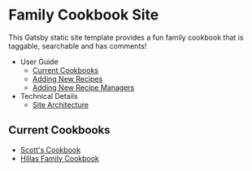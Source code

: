 # Family Cookbook Site

This Gatsby static site template provides a fun family cookbook that is taggable, searchable and has comments!

- User Guide
    - [Current Cookbooks](#current-cookbooks)
    - [Adding New Recipes](./documentation/new_recipes.md)
    - [Adding New Recipe Managers](./documentation/adding_new_users.md)
- Technical Details
    - [Site Architecture](./documentation/architecture.md)

## Current Cookbooks

- [Scott's Cookbook](https://cookbook.scottpopplewell.me/)
- [Hillas Family Cookbook](https://cookbookhillasfamilycommain.gatsbyjs.io/)


